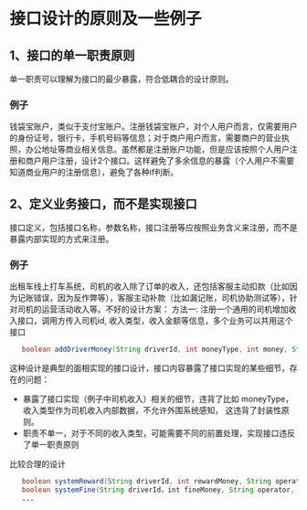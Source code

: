 # 接口设计的原则及一些例子
## 1、接口的单一职责原则
单一职责可以理解为接口的最少暴露，符合低耦合的设计原则。
### 例子
钱袋宝账户，类似于支付宝账户。注册钱袋宝账户，对个人用户而言，仅需要用户的身份证号，银行卡，手机号码等信息；对于商户用户而言，需要商户的营业执照，办公地址等商业相关信息。虽然都是注册账户功能，但是应该按照个人用户注册和商户用户注册，设计2个接口。这样避免了多余信息的暴露（个人用户不需要知道商业用户的注册信息），避免了各种if判断。

## 2、定义业务接口，而不是实现接口
接口定义，包括接口名称，参数名称，接口注册等应按照业务含义来注册，而不是暴露内部实现的方式来注册。
### 例子
出租车线上打车系统，司机的收入除了订单的收入，还包括客服主动扣款（比如因为记账错误，因为反作弊等），客服主动补款（比如漏记账，司机协助测试等），针对司机的运营活动收入等。不好的设计方案：
方法一: 注册一个通用的司机增加收入接口，调用方传入司机id, 收入类型，收入金额等信息，多个业务可以共用这个接口
```java
   boolean addDriverMoney(String driverId, int moneyType, int money, String operator, Date opeTime, ...);
```   
这种设计是典型的面相实现的接口设计，接口内容暴露了接口实现的某些细节，存在的问题：
* 暴露了接口实现（例子中司机收入）相关的细节，违背了比如 moneyType， 收入类型作为司机收入内部数据，不允许外围系统感知， 这违背了封装性原则。
* 职责不单一，对于不同的收入类型，可能需要不同的前置处理，实现接口违反了单一职责原则

比较合理的设计
```java
   boolean systemReward(String driverId, int rewardMoney, String operator, Date opeTime, ...);  //系统补款功能
   boolean systemFine(String driverId，int fineMoney, String operator, Date opeTime, ...);  //系统罚款功能
   ...
```

